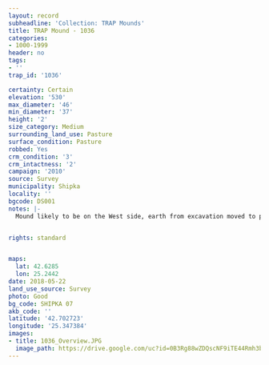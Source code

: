 ```yaml
---
layout: record
subheadline: 'Collection: TRAP Mounds'
title: TRAP Mound - 1036
categories:
- 1000-1999
header: no
tags:
- ''
trap_id: '1036'

certainty: Certain
elevation: '530'
max_diameter: '46'
min_diameter: '37'
height: '2'
size_category: Medium
surrounding_land_use: Pasture
surface_condition: Pasture
robbed: Yes
crm_condition: '3'
crm_intactness: '2'
campaign: '2010'
source: Survey
municipality: Shipka
locality: ''
bgcode: DS001
notes: |-
  Mound likely to be on the West side, earth from excavation moved to pile in the East, tree in the middle.


rights: standard


maps:
  lat: 42.6285
  lon: 25.2442
date: 2018-05-22
land_use_source: Survey
photo: Good
bg_code: SHIPKA 07
akb_code: ''
latitude: '42.702723'
longitude: '25.347384'
images:
- title: 1036_Overview.JPG
  image_path: https://drive.google.com/uc?id=0B3Rg88wZDQscNF9iTE44Rmh3bzQ
---
```

